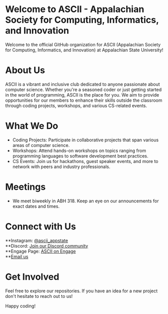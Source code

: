 # Welcome to ASCII - Appalachian Society for Computing, Informatics, and Innovation

Welcome to the official GitHub organization for ASCII (Appalachian Society for Computing, Informatics, and Innovation) at Appalachian State University!

# About Us
ASCII is a vibrant and inclusive club dedicated to anyone passionate about computer science. Whether you're a seasoned coder or just getting started in the world of programming, ASCII is the place for you. We aim to provide opportunities for our members to enhance their skills outside the classroom through coding projects, workshops, and various CS-related events.

# What We Do
* Coding Projects: Participate in collaborative projects that span various areas of computer science.
* Workshops: Attend hands-on workshops on topics ranging from programming languages to software development best practices.
* CS Events: Join us for hackathons, guest speaker events, and more to network with peers and industry professionals.

# Meetings
* We meet biweekly in ABH 318. Keep an eye on our announcements for exact dates and times.

# Connect with Us
**Instagram: [@ascii_appstate](https://www.instagram.com/ascii_appstate/) </br>
**Discord: [Join our Discord community](https://discord.gg/44V38WZ9nh) </br>
**Engage Page: [ASCII on Engage](https://appstate.campuslabs.com/engage/organization/appalachian-society-for-computing-informatics-and-) </br>
**[Email us](alchabom@appstate.edu)

# Get Involved
Feel free to explore our repositories. If you have an idea for a new project don't hesitate to reach out to us!

Happy coding!
